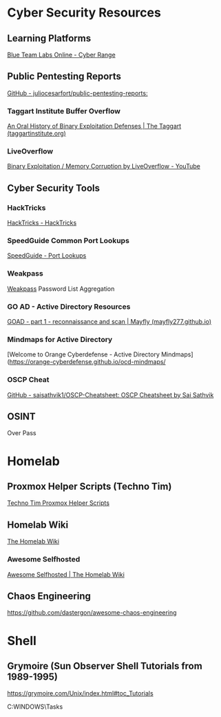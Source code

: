 # Cyber Security Resources
## Learning Platforms
[Blue Team Labs Online - Cyber Range](https://blueteamlabs.online/)
## Public Pentesting Reports
[GitHub - juliocesarfort/public-pentesting-reports:](https://github.com/juliocesarfort/public-pentesting-reports)
### Taggart Institute Buffer Overflow
[An Oral History of Binary Exploitation Defenses | The Taggart (taggartinstitute.org)](https://taggartinstitute.org/p/an-oral-history-of-binary-exploitation-defenses)
### LiveOverflow
[Binary Exploitation / Memory Corruption by LiveOverflow - YouTube](https://www.youtube.com/playlist?list=PLhixgUqwRTjxglIswKp9mpkfPNfHkzyeN)
## Cyber Security Tools

### HackTricks
[HackTricks - HackTricks](https://book.hacktricks.xyz/welcome/readme)
### SpeedGuide Common Port Lookups
[SpeedGuide - Port Lookups](https://www.speedguide.net/)
### Weakpass
[Weakpass](https://weakpass.com/wordlist/1946)
Password List Aggregation
### GO AD - Active Directory Resources
[GOAD - part 1 - reconnaissance and scan | Mayfly (mayfly277.github.io)](https://mayfly277.github.io/posts/GOADv2-pwning_part1/)
### Mindmaps for Active Directory
[Welcome to Orange Cyberdefense - Active Directory Mindmaps](https://orange-cyberdefense.github.io/ocd-mindmaps/
### OSCP Cheat 
[GitHub - saisathvik1/OSCP-Cheatsheet: OSCP Cheatsheet by Sai Sathvik](https://github.com/saisathvik1/OSCP-Cheatsheet)

## OSINT
Over Pass 
# Homelab
## Proxmox Helper Scripts (Techno Tim)
[Techno Tim Proxmox Helper Scripts](https://tteck.github.io/Proxmox/)

## Homelab Wiki
[The Homelab Wiki](https://thehomelab.wiki/)
### Awesome Selfhosted
[Awesome Selfhosted | The Homelab Wiki](https://thehomelab.wiki/books/helpful-tools-resources/chapter/awesome-selfhosted)

## Chaos Engineering
https://github.com/dastergon/awesome-chaos-engineering

# Shell
##  Grymoire (Sun Observer Shell Tutorials from 1989-1995)
https://grymoire.com/Unix/index.html#toc_Tutorials

C:WINDOWS\Tasks
